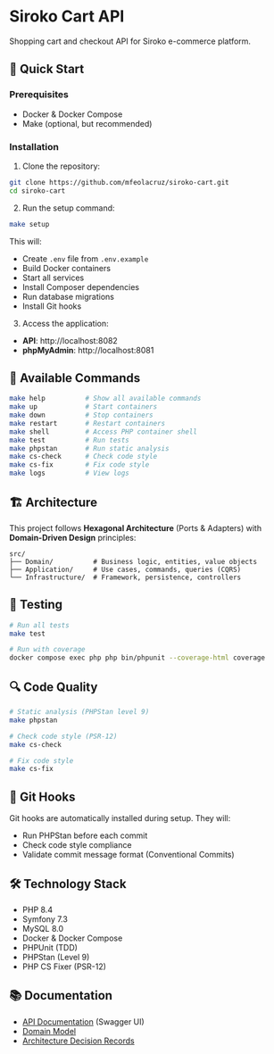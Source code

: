 # Siroko Cart API

Shopping cart and checkout API for Siroko e-commerce platform.

## 🚀 Quick Start

### Prerequisites
- Docker & Docker Compose
- Make (optional, but recommended)

### Installation

1. Clone the repository:
```bash
git clone https://github.com/mfeolacruz/siroko-cart.git
cd siroko-cart
```

2. Run the setup command:
```bash
make setup
```

This will:
- Create `.env` file from `.env.example`
- Build Docker containers
- Start all services
- Install Composer dependencies
- Run database migrations
- Install Git hooks

3. Access the application:
- **API**: http://localhost:8082
- **phpMyAdmin**: http://localhost:8081

## 📝 Available Commands
```bash
make help          # Show all available commands
make up            # Start containers
make down          # Stop containers
make restart       # Restart containers
make shell         # Access PHP container shell
make test          # Run tests
make phpstan       # Run static analysis
make cs-check      # Check code style
make cs-fix        # Fix code style
make logs          # View logs
```

## 🏗️ Architecture

This project follows **Hexagonal Architecture** (Ports & Adapters) with **Domain-Driven Design** principles:
```
src/
├── Domain/          # Business logic, entities, value objects
├── Application/     # Use cases, commands, queries (CQRS)
└── Infrastructure/  # Framework, persistence, controllers
```

## 🧪 Testing
```bash
# Run all tests
make test

# Run with coverage
docker compose exec php php bin/phpunit --coverage-html coverage
```

## 🔍 Code Quality
```bash
# Static analysis (PHPStan level 9)
make phpstan

# Check code style (PSR-12)
make cs-check

# Fix code style
make cs-fix
```

## 🔧 Git Hooks

Git hooks are automatically installed during setup. They will:
- Run PHPStan before each commit
- Check code style compliance
- Validate commit message format (Conventional Commits)

## 🛠️ Technology Stack

- PHP 8.4
- Symfony 7.3
- MySQL 8.0
- Docker & Docker Compose
- PHPUnit (TDD)
- PHPStan (Level 9)
- PHP CS Fixer (PSR-12)

## 📚 Documentation

- [API Documentation](http://localhost:8082/api/doc) (Swagger UI)
- [Domain Model](docs/domain-model.md)
- [Architecture Decision Records](docs/adr/)
